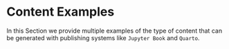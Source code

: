 # Content Examples

In this Section we provide multiple examples of the type of content that can be
generated with publishing systems like `Jupyter Book` and `Quarto`.
